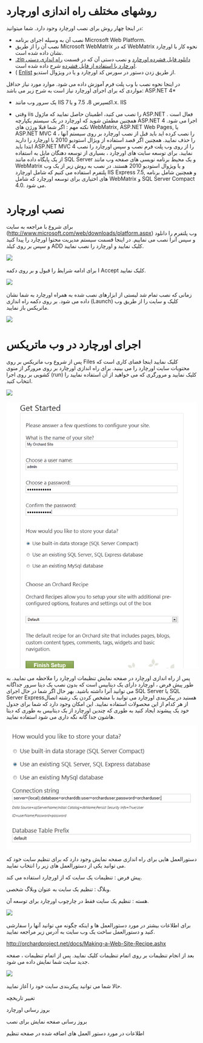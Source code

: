 # روشهای مختلف راه اندازی اورچارد
در اینجا چهار روش برای نصب اورچارد وجود دارد. شما میتوانید: 

* نصب آن به وسیله اجرای برنامه  Microsoft Web Platform.
* نصب آن را از طریق Microsoft WebMatrix که در WebMatrix نحوه کار با اورچارد نشان داده شده است.
* [.zip دانلود فایل فشرده اورچارد](http://orchard.codeplex.com/) و نصب دستی آن که در قسمت [راه اندازی دستی اورچارد با استفاده از فایل فشرده](راه-اندازی-دستی-اورچارد-با-استفاده-از-فایل-فشرده) شرح داده شده است.
* ( [Enlist](Setting-up-a-source-enlistment) از طریق زدن دستور در سورس کد اورچارد و یا در ویژوال استدیو.

در اینجا نحوه نصب با وب پلت فرم آموزش داده می شود.
موارد مورد نیاز
حداقل مواردی که برای اجرای اورچارد نیاز است به شرح زیر می باشد:
ASP.NET 4*  
* یک سرور وب مانند IIS اکسپرس 8، 7.5 و یا 7.x. IIS
-	وقتی iis  را نصب می کنید، اطمینان حاصل نمایید که ماژول ASP.NET فعال است . همچنین مطمئن شوید که اورچارد در یک سیستم یکپارچه ASP.NET 4 اجرا می شود.
نکته مهم : اگر شما قبلا ورژن های WebMatrix, ASP.NET Web Pages,  یا  ASP.NET MVC 4 ، را نصب کرده اید باید قبل از نصب اورچارد بر روی سیستم آنها را حذف نمایید.
همچنین اگر قصد استفاده  از ویژال استودیو 2010 با اورچارد را دارید ابتدا باید ASP.NET MVC 4 را از روی وب پلت فرم نصب و سپس اورچارد را نصب نمایید. 
برای توسعه سایت های اورچارد ، بسیاری از توسعه دهنگان مایل به استفاده از یک پایگاه داده مانند SQL Server و یک محیط برنامه نویسی های صفحه وب مانند WebMatrix  و یا ویژوال استودیو 2010 هستند.
در نصب به روش زیر از یک وب پلتفرم استفاده می کنیم که شامل اورچارد IIS Express 7.5, و همچنین شامل برنامه های اختیاری برای توسعه اورچارد که شامل  WebMatrix  و SQL Server Compact 4.0. می شود.
# نصب اورچارد
برای شروع با مراجعه به سایت (http://www.microsoft.com/web/downloads/platform.aspx) وب پلتفرم را دانلود و سپس آنرا نصب می نماییم.
در اینجا قسمت سیستم مدیریت محتوا اورچارد را پیدا کنید و سپس بر روی کیلد ADD کلیک نمایید و اورچارد را نصب نمایید.


![](../Upload/screenshots_675/webpi_install_675.png)

برای ادامه شرایط را قبول و بر روی دکمه I Accept  کلیک نمایید.

![](../Upload/screenshots_675/Install_acceptterms.png)

زمانی که نصب تمام شد لیستی از ابزارهای نصب شده به همراه اورچارد به شما نشان داده می شود. بر روی دکمه راه اندازی (Launch) کلیک  و سایت را از طریق وب ماتریکس باز نمایید.

![](../Upload/screenshots_675/Install_success.png)

# اجرای اورچارد در وب ماتریکس
پس از شروع وب ماتریکس بر روی Files کلیک نمایید اینجا فضای کاری است که محتویات سایت اورچارد را می بینید.
برای راه اندازی اورچارد بر روی مرورگر از منوی کشویی بر روی اجرا (run) کلیک نمایید و مرورگری که می خواهید از آن استفاده نمایید را انتخاب کنید.

![](../Upload/screenshots_675/launch_Orchard_WebMatrix_675.png)

![](../Upload/screenshots/get_started_dialog_1.png)

پس از راه اندازی اورچارد در صفحه نمایش تنظیمات اورچارد را ملاحظه می نمایید.
به طور پیش فرض ، اورچارد دارای یک دیتابیس است که بدون نصب یک دیتا سرور جداگانه می توانید آنرا داشته باشید.
بهر حال اگر شما در حال اجرای SQL Server  یا  SQL Server Expressهستید در پیکربندی اورچارد می توانید با مشخص کردن یک رشته اتصال از هر کدام از این محصولات استفاده نمایید.
این امکان وجود دارد که شما برای جدول خود یک پیشوند ایجاد کنید به طوری که چندین اورچارد از یک دیتابیس به طوری که دیتا هاشون جدا گانه نگه داری می شود استفاده نمایید.

![](../Upload/screenshots_85/setup_sqlserver.png)


دستورالعمل هایی برای راه اندازی صفحه نمایش وجود دارد که  برای تنظیم  سایت خود که می توانید یکی از دستورالعمل های زیر را انتخاب نمایید.

پیش فرض : تنظیمات یک سایت که از اورچارد استفاده می کند.

وبلاگ : تنظیم یک سایت به عنوان وبلاگ شخصی.

هسته : تنظیم یک سایت فقط در چارچوب اورچارد برای توسعه آن.

![](../Upload/screenshots/get_started_recipe.png) 

برای اطلاعات بیشتر در مورد دستورالعمل ها و اینکه چگونه می توانید آنها را سفارشی کنید و دستورالعمل ساخت یک وب سایت به آدرس زیر مراجعه نمایید.

http://orchardproject.net/docs/Making-a-Web-Site-Recipe.ashx

بعد از انجام  تنظیمات بر روی اتمام تنظیمات کلیک نمایید. پس از اتمام تنظیمات  ، صفحه جدید سایت شما نمایش داده می شود.

![](../Upload/screenshots_675/playground_new_page_675_1.png)

حالا شما می توانید پیکربندی سایت خود را آغاز نمایید.

تغییر تاریخچه

بروز رسانی اورچارد

بروز رسانی صفحه نمایش برای نصب

اطلاعات در مورد دستور العمل های اضافه شده در صفحه تنظیم 
